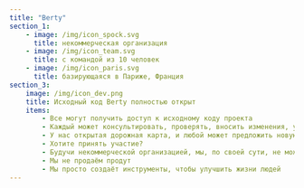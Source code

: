 ```yaml
---
title: "Berty"
section_1:
    - image: /img/icon_spock.svg
      title: некоммерческая организация
    - image: /img/icon_team.svg
      title: с командой из 10 человек
    - image: /img/icon_paris.svg
      title: базирующаяся в Париже, Франция
section_3:
    image: /img/icon_dev.png
    title: Исходный код Berty полностью открыт
    items:
        - Все могут получить доступ к исходному коду проекта
        - Каждый может консультировать, проверять, вносить изменения, улучшать, писать отчеты о багах, производить аудит безопасности...
        - У нас открытая дорожная карта, и любой может предложить новую функцию
        - Хотите принять участие?
        - Будучи некоммерческой организацией, мы, по своей сути, не может получать прибыль
        - Мы не продаём продут
        - Мы просто создаёт инструменты, чтобы улучшить жизни людей
---
```


<!-- everything is done in layouts/_default/home.html -->

